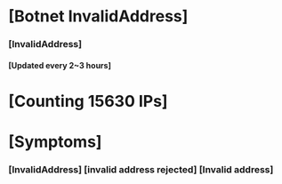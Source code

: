 # [Botnet InvalidAddress]
### [InvalidAddress]
#### [Updated every 2~3 hours]

# [Counting 15630 IPs]

# [Symptoms] 

###   [InvalidAddress] [invalid address rejected] [Invalid address]
